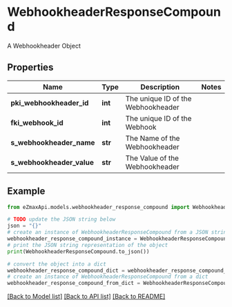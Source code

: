 # WebhookheaderResponseCompound

A Webhookheader Object

## Properties

Name | Type | Description | Notes
------------ | ------------- | ------------- | -------------
**pki_webhookheader_id** | **int** | The unique ID of the Webhookheader | 
**fki_webhook_id** | **int** | The unique ID of the Webhook | 
**s_webhookheader_name** | **str** | The Name of the Webhookheader | 
**s_webhookheader_value** | **str** | The Value of the Webhookheader | 

## Example

```python
from eZmaxApi.models.webhookheader_response_compound import WebhookheaderResponseCompound

# TODO update the JSON string below
json = "{}"
# create an instance of WebhookheaderResponseCompound from a JSON string
webhookheader_response_compound_instance = WebhookheaderResponseCompound.from_json(json)
# print the JSON string representation of the object
print(WebhookheaderResponseCompound.to_json())

# convert the object into a dict
webhookheader_response_compound_dict = webhookheader_response_compound_instance.to_dict()
# create an instance of WebhookheaderResponseCompound from a dict
webhookheader_response_compound_from_dict = WebhookheaderResponseCompound.from_dict(webhookheader_response_compound_dict)
```
[[Back to Model list]](../README.md#documentation-for-models) [[Back to API list]](../README.md#documentation-for-api-endpoints) [[Back to README]](../README.md)


